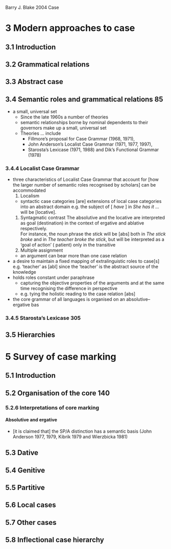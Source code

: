 Barry J. Blake 2004
Case

# 3 Modern approaches to case

## 3.1 Introduction

## 3.2 Grammatical relations

## 3.3 Abstract case

## 3.4 Semantic roles and grammatical relations 85

* a small, universal set
  * Since the late 1960s a number of theories
  * semantic relationships borne by nominal dependents to their governors
    make up a small, universal set
  * Theories ... include
    * Fillmore’s proposal for Case Grammar (1968, 1971),
    * John Anderson’s Localist Case Grammar (1971, 1977, 1997),
    * Starosta’s Lexicase (1971, 1988) and Dik’s Functional Grammar (1978)

### 3.4.4 Localist Case Grammar

* three characteristics of Localist Case Grammar that account for [how the
  larger number of semantic roles recognised by scholars] can be accommodated
  1. Localism 
  * syntactic case categories [are] extensions of local case categories 
    into an abstract domain
    e.g. the subject of [ _have_ ] in _She has it_ ... will be [locative].
  1. Syntagmatic contrast 
    The absolutive and the locative are interpreted as goal (destination) 
    in the context of ergative and ablative respectively.  
    For instance, the noun phrase the stick will be [abs] both in 
    _The stick broke_ and in _The teacher broke the stick_, but 
    will be interpreted as a ‘goal of action’ ( patient) only in the transitive
  1. Multiple assignment 
    * an argument can bear more than one case relation
* a desire to maintain a fixed mapping of extralinguistic roles to case[s]
  e.g. ‘teacher’ as [abl] 
  since the ‘teacher’ is the abstract source of the knowledge
* holds roles constant under paraphrase
  * capturing the objective properties of the arguments and at the same time
    recognising the difference in perspective
  * e.g. tying the holistic reading to the case relation [abs]
* the core grammar of all languages is organised on an absolutive–ergative bas

### 3.4.5 Starosta’s Lexicase 305

## 3.5 Hierarchies

# 5 Survey of case marking

## 5.1 Introduction

## 5.2 Organisation of the core 140

### 5.2.6 Interpretations of core marking

#### Absolutive and ergative

* [it is claimed that] the SP/A distinction has a semantic basis
  (John Anderson 1977, 1979, Kibrik 1979 and Wierzbicka 1981)

## 5.3 Dative

## 5.4 Genitive

## 5.5 Partitive

## 5.6 Local cases

## 5.7 Other cases

## 5.8 Inflectional case hierarchy
